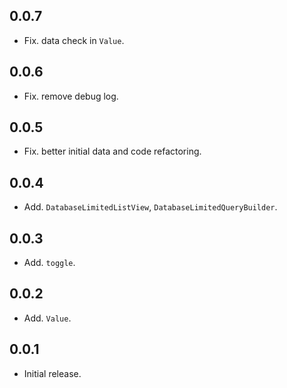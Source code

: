 ## 0.0.7
* Fix. data check in `Value`.

## 0.0.6
* Fix. remove debug log.

## 0.0.5
* Fix. better initial data and code refactoring.


## 0.0.4
* Add. `DatabaseLimitedListView`, `DatabaseLimitedQueryBuilder`.

## 0.0.3
* Add. `toggle`.

## 0.0.2
* Add. `Value`.

## 0.0.1
* Initial release.
